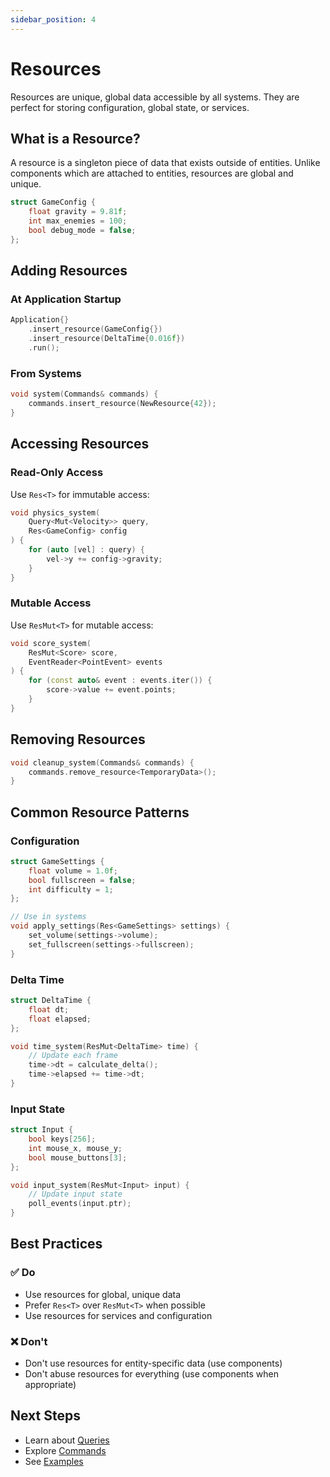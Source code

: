 ```yaml
---
sidebar_position: 4
---
```


# Resources

Resources are unique, global data accessible by all systems. They are perfect for storing configuration, global state, or services.

## What is a Resource?

A resource is a singleton piece of data that exists outside of entities. Unlike components which are attached to entities, resources are global and unique.

```cpp
struct GameConfig {
    float gravity = 9.81f;
    int max_enemies = 100;
    bool debug_mode = false;
};
```

## Adding Resources

### At Application Startup

```cpp
Application{}
    .insert_resource(GameConfig{})
    .insert_resource(DeltaTime{0.016f})
    .run();
```

### From Systems

```cpp
void system(Commands& commands) {
    commands.insert_resource(NewResource{42});
}
```

## Accessing Resources

### Read-Only Access

Use `Res<T>` for immutable access:

```cpp
void physics_system(
    Query<Mut<Velocity>> query,
    Res<GameConfig> config
) {
    for (auto [vel] : query) {
        vel->y += config->gravity;
    }
}
```

### Mutable Access

Use `ResMut<T>` for mutable access:

```cpp
void score_system(
    ResMut<Score> score,
    EventReader<PointEvent> events
) {
    for (const auto& event : events.iter()) {
        score->value += event.points;
    }
}
```

## Removing Resources

```cpp
void cleanup_system(Commands& commands) {
    commands.remove_resource<TemporaryData>();
}
```

## Common Resource Patterns

### Configuration

```cpp
struct GameSettings {
    float volume = 1.0f;
    bool fullscreen = false;
    int difficulty = 1;
};

// Use in systems
void apply_settings(Res<GameSettings> settings) {
    set_volume(settings->volume);
    set_fullscreen(settings->fullscreen);
}
```

### Delta Time

```cpp
struct DeltaTime {
    float dt;
    float elapsed;
};

void time_system(ResMut<DeltaTime> time) {
    // Update each frame
    time->dt = calculate_delta();
    time->elapsed += time->dt;
}
```

### Input State

```cpp
struct Input {
    bool keys[256];
    int mouse_x, mouse_y;
    bool mouse_buttons[3];
};

void input_system(ResMut<Input> input) {
    // Update input state
    poll_events(input.ptr);
}
```

## Best Practices

### ✅ Do

- Use resources for global, unique data
- Prefer `Res<T>` over `ResMut<T>` when possible
- Use resources for services and configuration

### ❌ Don't

- Don't use resources for entity-specific data (use components)
- Don't abuse resources for everything (use components when appropriate)

## Next Steps

- Learn about [Queries](./queries.md)
- Explore [Commands](./commands.md)
- See [Examples](../examples/index.md)
